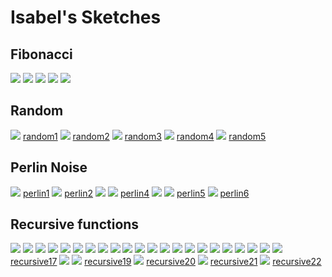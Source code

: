 # Isabel's Sketches

## Fibonacci
![](Isabel/fibonacci_squares.png)
![](Isabel/fibonacci_squares4.png)
![](Isabel/fibonacci_squares5.png)
![](Isabel/fibonacci_squares2.png)
![](Isabel/fibonacci_squares3.png)


## Random
![](Isabel/random1.png)
[random1](Isabel/random1.pv)
![](Isabel/random2.png)
[random2](Isabel/random1.1.pv)
![](Isabel/random3.png)
[random3](Isabel/random3.pv)
![](Isabel/random4.png)
[random4](Isabel/random4.pv)
![](Isabel/random5.png)
[random5](Isabel/random5.pv)

## Perlin Noise
![](Isabel/perlin2.png)
[perlin1](Isabel/3.pv)
![](Isabel/2.3.png)
[perlin2](Isabel/2.3.pv)
![](Isabel/perlin4.png)
![](Isabel/perlin4.1.png)
[perlin4](Isabel/4.1.pv)
![](Isabel/perlin2.1.png)
![](Isabel/perlin2.3.png)
[perlin5](Isabel/2.3.pv)
![](Isabel/perlin4.2.png)
[perlin6](Isabel/4.2.pv)



## Recursive functions
            
![](Isabel/recursive1.png)
![](Isabel/recursive13.png)
![](Isabel/recursive4.png)
![](Isabel/recursive5.png)
![](Isabel/recursive6.png)
![](Isabel/recursive7.png)
![](Isabel/recursive8.png)
![](Isabel/recursive9.png)
![](Isabel/recursive10.png)
![](Isabel/recursive11.png)
![](Isabel/recursive12.png)
![](Isabel/recursive13.png)
![](Isabel/recursive14.png)
![](Isabel/recursive15.png)
![](Isabel/recursive16.png)
![](Isabel/recursive17.png)
![](Isabel/recursive178.png)
![](Isabel/recursive19.png)
![](Isabel/recursive14.png)
![](Isabel/recursive15.png)
![](Isabel/19.2.png)
![](Isabel/19.3.png)
[recursive17](Isabel/19.2.pv)
![](Isabel/19.4.png)
![](Isabel/19.5.png)
[recursive19](Isabel/19.5.pv)
![](Isabel/19.6.png)
[recursive20](Isabel/19.6.pv)
![](Isabel/19.7.png)
[recursive21](Isabel/19.7.pv)
![](Isabel/19.8.png)
[recursive22](Isabel/19.9.pv)